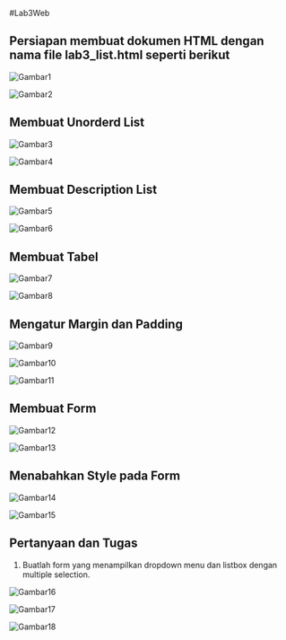 #Lab3Web

## Persiapan membuat dokumen HTML dengan nama file lab3_list.html seperti berikut

![Gambar1](ss/ss1.1.png)

![Gambar2](ss/ss2.1.png)

## Membuat Unorderd List

![Gambar3](ss/ss3.1.png)

![Gambar4](ss/ss4.1.png)

## Membuat Description List

![Gambar5](ss/ss5.1.png)

![Gambar6](ss/ss6.1.png)

## Membuat Tabel

![Gambar7](ss/ss7.png)

![Gambar8](ss/ss8.png)

## Mengatur Margin dan Padding

![Gambar9](ss/ss9.png)

![Gambar10](ss/ss10.png)

![Gambar11](ss/ss11.png)

## Membuat Form

![Gambar12](ss/ss12.png)

![Gambar13](ss/ss13.png)

## Menabahkan Style pada Form

![Gambar14](ss/ss14.png)

![Gambar15](ss/ss15.png)

## Pertanyaan dan Tugas

1. Buatlah form yang menampilkan dropdown menu dan listbox dengan multiple selection.

![Gambar16](ss/ss16.png)

![Gambar17](ss/ss17.png)

![Gambar18](ss/ss18.png)
